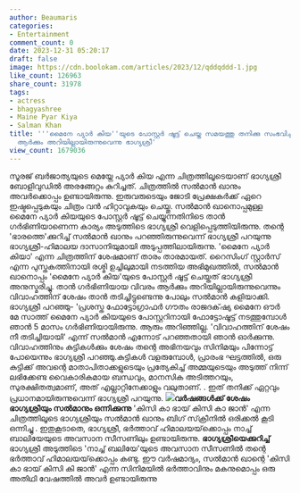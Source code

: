 ```yaml
---
author: Beaumaris
categories:
- Entertainment
comment_count: 0
date: 2023-12-31 05:20:17
draft: false
image: https://cdn.boolokam.com/articles/2023/12/qddqddd-1.jpg
like_count: 126963
share_count: 31978
tags:
- actress
- bhagyashree
- Maine Pyar Kiya
- Salman Khan
title: '''മൈനേ പ്യാർ കിയ''യുടെ പോസ്റ്റർ ഷൂട്ട് ചെയ്ത സമയത്തു തനിക്കു സംഭവിച്ച അക്കാര്യം
  ആർക്കും അറിയില്ലായിരുന്നുവെന്നു ഭാഗ്യശ്രീ'
view_count: 1679036
---
```


സൂരജ് ബർജാത്യയുടെ മെയ്നേ പ്യാർ കിയ എന്ന ചിത്രത്തിലൂടെയാണ് ഭാഗ്യശ്രീ ബോളിവുഡിൽ അരങ്ങേറ്റം കുറിച്ചത്. ചിത്രത്തിൽ സൽമാൻ ഖാനും അവർക്കൊപ്പം ഉണ്ടായിരുന്നു. ഇരുവരുടെയും ജോടി പ്രേക്ഷകർക്ക് ഏറെ ഇഷ്ടപ്പെടുകയും ചിത്രം വൻ ഹിറ്റാവുകയും ചെയ്തു. സൽമാൻ ഖാനൊപ്പമുള്ള മൈനേ പ്യാർ കിയയുടെ പോസ്റ്റർ ഷൂട്ട് ചെയ്യുന്നതിനിടെ താൻ ഗർഭിണിയാണെന്ന കാര്യം അടുത്തിടെ ഭാഗ്യശ്രീ വെളിപ്പെടുത്തിയിരുന്നു. തന്റെ 'ഭാരത്തെ'ക്കുറിച്ച് സൽമാൻ ഖാനും പറഞ്ഞിരുന്നുവെന്ന് ഭാഗ്യശ്രീ പറയുന്നു ഭാഗ്യശ്രീ-ഹിമാലയ ദാസാനിയുമായി അടുപ്പത്തിലായിരുന്നു. 'മൈനേ പ്യാർ കിയാ' എന്ന ചിത്രത്തിന് ശേഷമാണ് താരം താരമായത്. റൈസിംഗ് സ്റ്റാർസ് എന്ന പുസ്തകത്തിനായി രശ്മി ഉച്ചിലുമായി നടത്തിയ അഭിമുഖത്തിൽ, സൽമാൻ ഖാനൊപ്പം 'മൈനേ പ്യാർ കിയ'യുടെ പോസ്റ്റർ ഷൂട്ട് ചെയ്തത് ഭാഗ്യശ്രീ അനുസ്മരിച്ചു. താൻ ഗർഭിണിയായ വിവരം ആർക്കും അറിയില്ലായിരുന്നുവെന്നും വിവാഹത്തിന് ശേഷം താൻ തടിച്ചിട്ടുണ്ടെന്നു പോലും സൽമാൻ കളിയാക്കി. ഭാഗ്യശ്രീ പറഞ്ഞു- 'പ്രശസ്ത ഫോട്ടോഗ്രാഫർ ഗൗതം രാജദക്‌ഷ്യ മൈനേ ഔർ മേ സാത്ത് മൈനേ പ്യാർ കിയയുടെ പോസ്റ്ററിനായി ഫോട്ടോഷൂട്ട് നടത്തുമ്പോൾ ഞാൻ 5 മാസം ഗർഭിണിയായിരുന്നു. ആരും അറിഞ്ഞില്ല. 'വിവാഹത്തിന് ശേഷം നീ തടിച്ചിയായി' എന്ന് സൽമാൻ എന്നോട് പറഞ്ഞതായി ഞാൻ ഓർക്കുന്നു. വിവാഹത്തിനും കുട്ടികൾക്കും ശേഷം തന്റെ അഭിനയവും സിനിമയും പിന്നോട്ട് പോയെന്നും ഭാഗ്യശ്രീ പറഞ്ഞു.കുട്ടികൾ വളരുമ്പോൾ, പ്രാരംഭ ഘട്ടത്തിൽ, ഒരു കുട്ടിക്ക് അവന്റെ മാതാപിതാക്കളുടെയും പ്രത്യേകിച്ച് അമ്മയുടെയും അടുത്ത് നിന്ന് ലഭിക്കേണ്ട വൈകാരികമായ ബന്ധവും, മാനസിക അടിത്തറയും, സുരക്ഷിതത്വമാണ്, അത് എല്ലാറ്റിനേക്കാളും വലുതാണ്. . ഇത് തനിക്ക് ഏറ്റവും പ്രധാനമായിരുന്നുവെന്ന് ഭാഗ്യശ്രീ പറയുന്നു. ![](https://cdn.boolokam.com/articles/2023/12/qddqddd-1.jpg)**വർഷങ്ങൾക്ക് ശേഷം ഭാഗ്യശ്രീയും സൽമാനും ഒന്നിക്കുന്നു** 'കിസി കാ ഭായ് കിസി കാ ജാൻ' എന്ന ചിത്രത്തിലൂടെ ഭാഗ്യശ്രീയും സൽമാൻ ഖാനും ബിഗ് സ്‌ക്രീനിൽ ഒരിക്കൽ കൂടി ഒന്നിച്ചു . ഇതുകൂടാതെ, ഭാഗ്യശ്രീ, ഭർത്താവ് ഹിമാലയയ്‌ക്കൊപ്പം നാച്ച് ബാലിയേയുടെ അവസാന സീസണിലും ഉണ്ടായിരുന്നു. **ഭാഗ്യശ്രീയെക്കുറിച്ച്** ഭാഗ്യശ്രീ അടുത്തിടെ 'നാച്ച് ബലിയേ'യുടെ അവസാന സീസണിൽ തന്റെ ഭർത്താവ് ഹിമാലയയ്‌ക്കൊപ്പം കണ്ടു. ഈ വർഷമാദ്യം, സൽമാൻ ഖാന്റെ 'കിസി കാ ഭായ് കിസി കി ജാൻ' എന്ന സിനിമയിൽ ഭർത്താവിനും മകനുമൊപ്പം ഒരു അതിഥി വേഷത്തിൽ അവർ ഉണ്ടായിരുന്നു